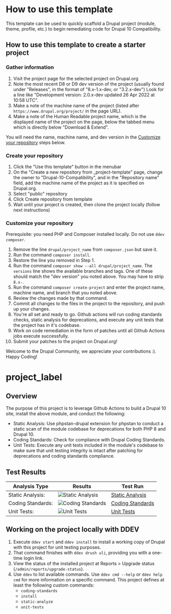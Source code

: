 # How to use this template

This template can be used to quickly scaffold a Drupal project (module, theme, profile, etc.) to begin remediating code for Drupal 10 Compatibility.

## How to use this template to create a starter project

### Gather information
1. Visit the project page for the selected project on Drupal.org
1. Note the most recent D8 or D9 dev version of the project (usually found under "Releases", in the format of "8.x-1.x-dev, or "3.2.x-dev")
   Look for a line like "Development version: 2.0.x-dev updated 26 Apr 2022 at 10:58 UTC".
1. Make a note of the machine name of the project (listed after `https://www.drupal.org/project/` in the page URL).
1. Make a note of the Human Readable project name, which is the displayed name of the project on the page, below the tabbed menu which is directly below "Download & Extend".

You will need the name, machine name, and dev version in the
[Customize your repository](#customize-your-repository)
steps below.

### Create your repository

1. Click the "Use this template" button in the menubar
1. On the "Create a new repository from _project-template" page, change the owner to "Drupal-10-Compatibility", and in the "Repository name" field, add the machine name of the project as it is specified on Drupal.org.
1. Select "public" repository
1. Click Create repository from template
1. Wait until your project is created, then clone the project locally (follow next instructions)

### Customize your repository

Prerequisite: you need PHP and Composer installed locally.
Do not use `ddev composer`.

1. Remove the line `drupal/project_name` from `composer.json` but save it.
1. Run the command `composer install`.
1. Restore the line you removed in Step 1.
1. Run the command `composer show --all drupal/project_name`. The `versions`
   line shows the available branches and tags. One of these should match the
  "dev version" you noted above. You may have to strip `8.x-`.
1. Run the command `composer create-project` and enter the project name, machine
   name, and branch that you noted above.
1. Review the changes made by that command.
1. Commit all changes to the files in the project to the repository, and push up your changes.
1. You're all set and ready to go.  Github actions will run coding standards checks, static analysis for deprecations, and execute any unit tests that the project has in it's codebase.
1. Work on code remediation in the form of patches until all Github Actions jobs execute successfully.
1. Submit your patches to the project on Drupal.org!

Welcome to the Drupal Community, we appreciate your contributions :). Happy Coding!

<!-- Delete all lines above here when creating a project from this template, after following the above instructions -->
# project_label

## Overview

The purpose of this project is to leverage Github Actions to build a Drupal 10 site, install the above module, and conduct the following:

* Static Analysis:  Use phpstan-drupal extension for phpstan to conduct a static scan of the module codebase for deprecations for both PHP 8 and Drupal 10.
* Coding Standards:  Check for compliance with Drupal Coding Standards.
* Unit Tests:  Execute any unit tests included in the module's codebase to make sure that unit testing integrity is intact after patching for deprecations and coding standards compliance.

## Test Results

| Analysis Type | Results | Test Run |
| ----- | ----- | ----- |
| Static Analysis: | ![Static Analysis](https://github.com/Drupal-10-Compatibility/project_name/actions/workflows/static_analysis.yml/badge.svg) | [Static Analysis](https://github.com/Drupal-10-Compatibility/project_name/actions/workflows/static_analysis.yml) |
| Coding Standards: | ![Coding Standards](https://github.com/Drupal-10-Compatibility/project_name/actions/workflows/coding_standards.yml/badge.svg) | [Coding Standards](https://github.com/Drupal-10-Compatibility/project_name/actions/workflows/coding_standards.yml) |
| Unit Tests: | ![Unit Tests](https://github.com/Drupal-10-Compatibility/project_name/actions/workflows/unit_tests.yml/badge.svg) | [Unit Tests](https://github.com/Drupal-10-Compatibility/project_name/actions/workflows/unit_tests.yml) |

## Working on the project locally with DDEV

1. Execute `ddev start` and `ddev install` to install a working copy of Drupal
   with this project for unit testing purposes.
1. That command finishes with `ddev drush uli`, providing you with a one-time
   login link.
1. View the status of the installed project at Reports > Upgrade status
   (`/admin/reports/upgrade-status`).
1. Use `ddev` to list available commands. Use `ddev cmd --help` or `ddev help
   cmd` for more information on a specific command. This project defines at
   least the following custom commands:
   - `coding-standards`
   - `install`
   - `static-analyze`
   - `unit-tests`
